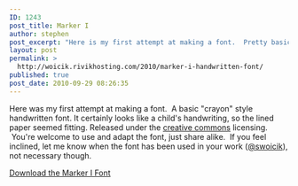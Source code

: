 ```yaml
---
ID: 1243
post_title: Marker I
author: stephen
post_excerpt: "Here is my first attempt at making a font.  Pretty basic handwritten font. Certainly looks like a child's handwriting, so the lined paper seemed fitting. Released under the creative commons licensing.  You're welcome to use and adapt the font, just share alike.  If you feel inclined, let me know when the font has been used in your work, not necessary though."
layout: post
permalink: >
  http://woicik.rivikhosting.com/2010/marker-i-handwritten-font/
published: true
post_date: 2010-09-29 08:26:35
---
```

<p>Here was my first attempt at making a font.  A basic "crayon" style handwritten font. It certainly looks like a child's handwriting, so the lined paper seemed fitting. Released under the <a href="http://creativecommons.org/licenses/by-sa/3.0/" target="_blank" rel="noopener noreferrer">creative commons</a> licensing.  You're welcome to use and adapt the font, just share alike.  If you feel inclined, let me know when the font has been used in your work (<a href="https://twitter.com/swoicik" target="_blank" rel="noopener noreferrer">@swoicik</a>), not necessary though.</p>

<!-- wp:gumroad/gumroad-block {"id":"Marker1","text":"Download the Marker I Font","url":"https://gumroad.com/l/Marker1"} -->
<a href="#" class="wp-block-gumroad-gumroad-block" onclick="window.open('https://gumroad.com/l/Marker1', '_blank')">Download the Marker I Font</a>
<!-- /wp:gumroad/gumroad-block -->